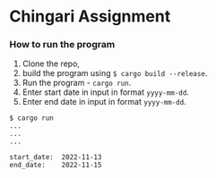 # Chingari Assignment

### How to run the program

1. Clone the repo, 
2. build the program using `$ cargo build --release`.
3. Run the program - `cargo run`.
4. Enter start date in input in format `yyyy-mm-dd`.
5. Enter end date in input in format `yyyy-mm-dd`.

```
$ cargo run
...
...
...

start_date:  2022-11-13
end_date:    2022-11-15

```
